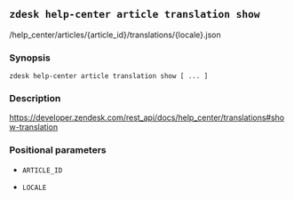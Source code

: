 ## `zdesk help-center article translation show`

/help_center/articles/{article_id}/translations/{locale}.json

### Synopsis

    zdesk help-center article translation show [ ... ]

### Description

https://developer.zendesk.com/rest_api/docs/help_center/translations#show-translation

### Positional parameters

* `ARTICLE_ID`

* `LOCALE`

